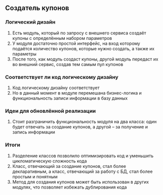 ## Создатель купонов
   
### Логический дизайн
1. Есть модуль, который по запросу с внешнего сервиса создаёт купоны с определённым набором параметров
2. У модуля достаточно простой интерфейс, на вход которому подаётся количество купонов, которые нужно создать, а также их параметры
3. После того, как модуль создаст купоны, другой модуль передаст их во внешний сервис, создав тем самым пул купонов

### Соответствует ли код логическому дизайну
1. Код логическому дизайну соответствует
2. Но в данный момент в модуле перемешана бизнес-логика и функциональность записи информации в базу данных

### Идеи для обновлённой реализации
1. Стоит разграничить функциональность модуля на два класса: один будет отвечать за создание купонов, а другой – за получение и запись информации

### Итоги
1. Разделение классов позволило оптимизировать код и уменьшить цикломатическую сложность кода
2. Класс, отвечающий за создание купонов, стал более декларативным, а класс, отвечающий за работу с БД, стал более простым и понятным
3. Метод для создания купонов может быть использован в других модулях, что позволяет избежать дублирования кода